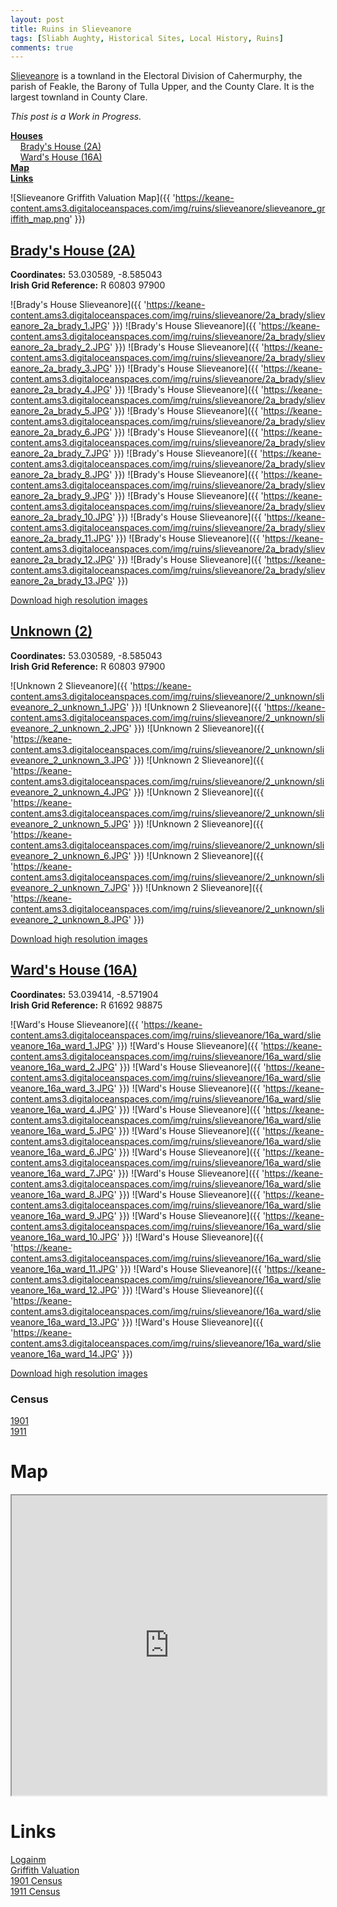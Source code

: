 ```yaml
---
layout: post
title: Ruins in Slieveanore
tags: [Sliabh Aughty, Historical Sites, Local History, Ruins]
comments: true
---
```


[Slieveanore](https://www.townlands.ie/clare/tulla-upper/feakle/cahermurphy/slieveanore/) is a townland in the Electoral Division of Cahermurphy, the parish of Feakle, the Barony of Tulla Upper, and the County Clare. It is the largest townland in County Clare.

*This post is a Work in Progress.*

**[Houses](#wards-house-16a)**  
&nbsp;&nbsp;&nbsp;&nbsp;[Brady's House (2A)](#bradys-house-2a)  
&nbsp;&nbsp;&nbsp;&nbsp;[Ward's House (16A)](#wards-house-16a)  
**[Map](#map)**  
**[Links](#links)** 

![Slieveanore Griffith Valuation Map]({{ 'https://keane-content.ams3.digitaloceanspaces.com/img/ruins/slieveanore/slieveanore_griffith_map.png' }})

## [Brady's House (2A)](#bradys-house-2a)
**Coordinates:** 53.030589, -8.585043   
**Irish Grid Reference:** R 60803 97900

![Brady's House Slieveanore]({{ 'https://keane-content.ams3.digitaloceanspaces.com/img/ruins/slieveanore/2a_brady/slieveanore_2a_brady_1.JPG' }})
![Brady's House Slieveanore]({{ 'https://keane-content.ams3.digitaloceanspaces.com/img/ruins/slieveanore/2a_brady/slieveanore_2a_brady_2.JPG' }})
![Brady's House Slieveanore]({{ 'https://keane-content.ams3.digitaloceanspaces.com/img/ruins/slieveanore/2a_brady/slieveanore_2a_brady_3.JPG' }})
![Brady's House Slieveanore]({{ 'https://keane-content.ams3.digitaloceanspaces.com/img/ruins/slieveanore/2a_brady/slieveanore_2a_brady_4.JPG' }})
![Brady's House Slieveanore]({{ 'https://keane-content.ams3.digitaloceanspaces.com/img/ruins/slieveanore/2a_brady/slieveanore_2a_brady_5.JPG' }})
![Brady's House Slieveanore]({{ 'https://keane-content.ams3.digitaloceanspaces.com/img/ruins/slieveanore/2a_brady/slieveanore_2a_brady_6.JPG' }})
![Brady's House Slieveanore]({{ 'https://keane-content.ams3.digitaloceanspaces.com/img/ruins/slieveanore/2a_brady/slieveanore_2a_brady_7.JPG' }})
![Brady's House Slieveanore]({{ 'https://keane-content.ams3.digitaloceanspaces.com/img/ruins/slieveanore/2a_brady/slieveanore_2a_brady_8.JPG' }})
![Brady's House Slieveanore]({{ 'https://keane-content.ams3.digitaloceanspaces.com/img/ruins/slieveanore/2a_brady/slieveanore_2a_brady_9.JPG' }})
![Brady's House Slieveanore]({{ 'https://keane-content.ams3.digitaloceanspaces.com/img/ruins/slieveanore/2a_brady/slieveanore_2a_brady_10.JPG' }})
![Brady's House Slieveanore]({{ 'https://keane-content.ams3.digitaloceanspaces.com/img/ruins/slieveanore/2a_brady/slieveanore_2a_brady_11.JPG' }})
![Brady's House Slieveanore]({{ 'https://keane-content.ams3.digitaloceanspaces.com/img/ruins/slieveanore/2a_brady/slieveanore_2a_brady_12.JPG' }})
![Brady's House Slieveanore]({{ 'https://keane-content.ams3.digitaloceanspaces.com/img/ruins/slieveanore/2a_brady/slieveanore_2a_brady_13.JPG' }})

[Download high resolution images](https://keane-content.ams3.digitaloceanspaces.com/img/ruins/slieveanore/2a_brady/slieveanore_2a_brady_highres.zip)

## [Unknown (2)](#unknown-2)
**Coordinates:** 53.030589, -8.585043   
**Irish Grid Reference:** R 60803 97900

![Unknown 2 Slieveanore]({{ 'https://keane-content.ams3.digitaloceanspaces.com/img/ruins/slieveanore/2_unknown/slieveanore_2_unknown_1.JPG' }})
![Unknown 2 Slieveanore]({{ 'https://keane-content.ams3.digitaloceanspaces.com/img/ruins/slieveanore/2_unknown/slieveanore_2_unknown_2.JPG' }})
![Unknown 2 Slieveanore]({{ 'https://keane-content.ams3.digitaloceanspaces.com/img/ruins/slieveanore/2_unknown/slieveanore_2_unknown_3.JPG' }})
![Unknown 2 Slieveanore]({{ 'https://keane-content.ams3.digitaloceanspaces.com/img/ruins/slieveanore/2_unknown/slieveanore_2_unknown_4.JPG' }})
![Unknown 2 Slieveanore]({{ 'https://keane-content.ams3.digitaloceanspaces.com/img/ruins/slieveanore/2_unknown/slieveanore_2_unknown_5.JPG' }})
![Unknown 2 Slieveanore]({{ 'https://keane-content.ams3.digitaloceanspaces.com/img/ruins/slieveanore/2_unknown/slieveanore_2_unknown_6.JPG' }})
![Unknown 2 Slieveanore]({{ 'https://keane-content.ams3.digitaloceanspaces.com/img/ruins/slieveanore/2_unknown/slieveanore_2_unknown_7.JPG' }})
![Unknown 2 Slieveanore]({{ 'https://keane-content.ams3.digitaloceanspaces.com/img/ruins/slieveanore/2_unknown/slieveanore_2_unknown_8.JPG' }})

[Download high resolution images](https://keane-content.ams3.digitaloceanspaces.com/img/ruins/slieveanore/2_unknown/slieveanore_2_unknown_highres.zip)

## [Ward's House (16A)](#wards-house-16a)
**Coordinates:** 53.039414, -8.571904  
**Irish Grid Reference:** R 61692 98875

![Ward's House Slieveanore]({{ 'https://keane-content.ams3.digitaloceanspaces.com/img/ruins/slieveanore/16a_ward/slieveanore_16a_ward_1.JPG' }})
![Ward's House Slieveanore]({{ 'https://keane-content.ams3.digitaloceanspaces.com/img/ruins/slieveanore/16a_ward/slieveanore_16a_ward_2.JPG' }})
![Ward's House Slieveanore]({{ 'https://keane-content.ams3.digitaloceanspaces.com/img/ruins/slieveanore/16a_ward/slieveanore_16a_ward_3.JPG' }})
![Ward's House Slieveanore]({{ 'https://keane-content.ams3.digitaloceanspaces.com/img/ruins/slieveanore/16a_ward/slieveanore_16a_ward_4.JPG' }})
![Ward's House Slieveanore]({{ 'https://keane-content.ams3.digitaloceanspaces.com/img/ruins/slieveanore/16a_ward/slieveanore_16a_ward_5.JPG' }})
![Ward's House Slieveanore]({{ 'https://keane-content.ams3.digitaloceanspaces.com/img/ruins/slieveanore/16a_ward/slieveanore_16a_ward_6.JPG' }})
![Ward's House Slieveanore]({{ 'https://keane-content.ams3.digitaloceanspaces.com/img/ruins/slieveanore/16a_ward/slieveanore_16a_ward_7.JPG' }})
![Ward's House Slieveanore]({{ 'https://keane-content.ams3.digitaloceanspaces.com/img/ruins/slieveanore/16a_ward/slieveanore_16a_ward_8.JPG' }})
![Ward's House Slieveanore]({{ 'https://keane-content.ams3.digitaloceanspaces.com/img/ruins/slieveanore/16a_ward/slieveanore_16a_ward_9.JPG' }})
![Ward's House Slieveanore]({{ 'https://keane-content.ams3.digitaloceanspaces.com/img/ruins/slieveanore/16a_ward/slieveanore_16a_ward_10.JPG' }})
![Ward's House Slieveanore]({{ 'https://keane-content.ams3.digitaloceanspaces.com/img/ruins/slieveanore/16a_ward/slieveanore_16a_ward_11.JPG' }})
![Ward's House Slieveanore]({{ 'https://keane-content.ams3.digitaloceanspaces.com/img/ruins/slieveanore/16a_ward/slieveanore_16a_ward_12.JPG' }})
![Ward's House Slieveanore]({{ 'https://keane-content.ams3.digitaloceanspaces.com/img/ruins/slieveanore/16a_ward/slieveanore_16a_ward_13.JPG' }})
![Ward's House Slieveanore]({{ 'https://keane-content.ams3.digitaloceanspaces.com/img/ruins/slieveanore/16a_ward/slieveanore_16a_ward_14.JPG' }})

[Download high resolution images](https://keane-content.ams3.digitaloceanspaces.com/img/ruins/slieveanore/16a_ward/slieveanore_16a_ward_highres.zip)

### Census
[1901](http://www.census.nationalarchives.ie/pages/1901/Clare/Cahermurphy/Slieveanore/1085002/)  
[1911](http://www.census.nationalarchives.ie/pages/1911/Clare/Cahermurphy/Slieveanore/368192/)

# Map
<iframe src="https://www.google.com/maps/d/embed?mid=148zySFKaUacus2ABm6SdAG-dukqQVM4&ehbc=2E312F" width="100%" height="480"></iframe>

# Links
[Logainm](https://www.logainm.ie/ga/7594)  
[Griffith Valuation](https://www.askaboutireland.ie/griffith-valuation/index.xml?action=doNameSearch&PlaceID=267703&county=Clare&barony=Tulla,%20upper%20(part%20of)&parish=Feakle&townland=%3Cb%3ESleiveanore%3C/b%3E)  
[1901 Census](http://www.census.nationalarchives.ie/pages/1901/Clare/Cahermurphy/Slieveanore/)  
[1911 Census](http://www.census.nationalarchives.ie/pages/1911/Clare/Cahermurphy/Slieveanore/)  
